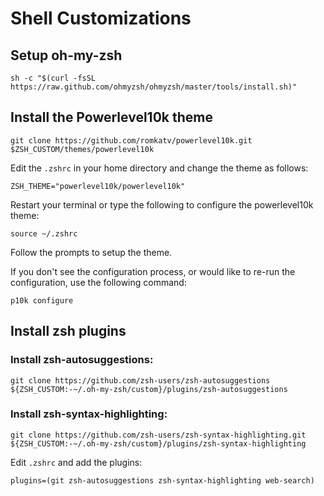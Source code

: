 # Shell Customizations

## Setup oh-my-zsh

```
sh -c "$(curl -fsSL https://raw.github.com/ohmyzsh/ohmyzsh/master/tools/install.sh)"
```

## Install the Powerlevel10k theme

```
git clone https://github.com/romkatv/powerlevel10k.git $ZSH_CUSTOM/themes/powerlevel10k
```

Edit the `.zshrc` in your home directory and change the theme as follows:

```
ZSH_THEME="powerlevel10k/powerlevel10k"
```

Restart your terminal or type the following to configure the powerlevel10k theme:

```
source ~/.zshrc
```

Follow the prompts to setup the theme.

If you don't see the configuration process, or would like to re-run the configuration, use the following command:

```
p10k configure
```

## Install zsh plugins

### Install zsh-autosuggestions:

```
git clone https://github.com/zsh-users/zsh-autosuggestions ${ZSH_CUSTOM:-~/.oh-my-zsh/custom}/plugins/zsh-autosuggestions
```

### Install zsh-syntax-highlighting:

```
git clone https://github.com/zsh-users/zsh-syntax-highlighting.git ${ZSH_CUSTOM:-~/.oh-my-zsh/custom}/plugins/zsh-syntax-highlighting
```

Edit `.zshrc` and add the plugins:

```
plugins=(git zsh-autosuggestions zsh-syntax-highlighting web-search)
```
